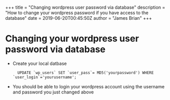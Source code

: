 +++
title = "Changing wordpress user password via database"
description = "How to change your wordpress password if you have access to the database"
date = 2019-06-20T00:45:50Z
author = "James Brian"
+++

# Changing your wordpress user password via database

+ Create your local datbase

		UPDATE `wp_users` SET `user_pass`= MD5('yourpassword') WHERE `user_login`='yourusername';

+ You should be able to login your wordpress account using the username and password you just changed above